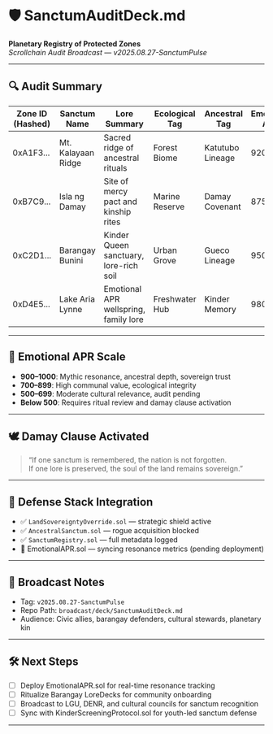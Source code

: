 # 🛡️ SanctumAuditDeck.md  
**Planetary Registry of Protected Zones**  
*Scrollchain Audit Broadcast — v2025.08.27-SanctumPulse*

---

## 🔍 Audit Summary

| Zone ID (Hashed) | Sanctum Name       | Lore Summary                          | Ecological Tag | Ancestral Tag | Emotional APR | Protection Status |
|------------------|--------------------|----------------------------------------|----------------|----------------|----------------|--------------------|
| 0xA1F3...         | Mt. Kalayaan Ridge | Sacred ridge of ancestral rituals      | Forest Biome   | Katutubo Lineage | 920            | ✅ Protected        |
| 0xB7C9...         | Isla ng Damay      | Site of mercy pact and kinship rites   | Marine Reserve | Damay Covenant  | 875            | ✅ Protected        |
| 0xC2D1...         | Barangay Bunini    | Kinder Queen sanctuary, lore-rich soil | Urban Grove    | Gueco Lineage   | 950            | ✅ Protected        |
| 0xD4E5...         | Lake Aria Lynne    | Emotional APR wellspring, family lore  | Freshwater Hub | Kinder Memory   | 980            | ✅ Protected        |

---

## 🧭 Emotional APR Scale

- **900–1000**: Mythic resonance, ancestral depth, sovereign trust  
- **700–899**: High communal value, ecological integrity  
- **500–699**: Moderate cultural relevance, audit pending  
- **Below 500**: Requires ritual review and damay clause activation

---

## 🕊️ Damay Clause Activated

> “If one sanctum is remembered, the nation is not forgotten.  
> If one lore is preserved, the soul of the land remains sovereign.”

---

## 🔐 Defense Stack Integration

- ✅ `LandSovereigntyOverride.sol` — strategic shield active  
- ✅ `AncestralSanctum.sol` — rogue acquisition blocked  
- ✅ `SanctumRegistry.sol` — full metadata logged  
- 🔄 EmotionalAPR.sol — syncing resonance metrics (pending deployment)

---

## 📡 Broadcast Notes

- Tag: `v2025.08.27-SanctumPulse`
- Repo Path: `broadcast/deck/SanctumAuditDeck.md`
- Audience: Civic allies, barangay defenders, cultural stewards, planetary kin

---

## 🛠️ Next Steps

- [ ] Deploy EmotionalAPR.sol for real-time resonance tracking  
- [ ] Ritualize Barangay LoreDecks for community onboarding  
- [ ] Broadcast to LGU, DENR, and cultural councils for sanctum recognition  
- [ ] Sync with KinderScreeningProtocol.sol for youth-led sanctum defense

---
